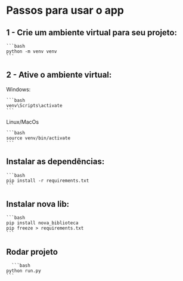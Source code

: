 # Passos para usar o app
## 1 - Crie um ambiente virtual para seu projeto:

    ```bash
    python -m venv venv
    ```
## 2 - Ative o ambiente virtual:

Windows: 

    ```bash
    venv\Scripts\activate
    ```


Linux/MacOs

    ```bash
    source venv/bin/activate
    ```


## Instalar as dependências:
    ```bash
    pip install -r requirements.txt
    ```


## Instalar nova lib:
    ```bash
    pip install nova_biblioteca
    pip freeze > requirements.txt
    ```

## Rodar projeto
      ```bash
    python run.py
    ```